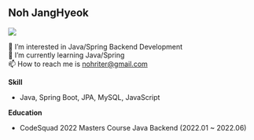 ## Noh JangHyeok
 
 <a href="https://nohriter.tistory.com/"><img src="https://img.shields.io/badge/Blog-black?style=flat-square&logo=Blogger&logoColor=white"/></a>

👀 I’m interested in Java/Spring Backend Development  
🌱 I’m currently learning Java/Spring  
📫 How to reach me is nohriter@gmail.com  

**Skill**  
- Java, Spring Boot, JPA, MySQL, JavaScript

**Education**  
- CodeSquad 2022 Masters Course Java Backend (2022.01 ~ 2022.06)

